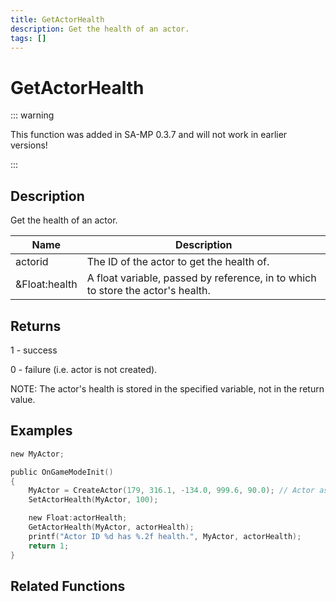 ```yaml
---
title: GetActorHealth
description: Get the health of an actor.
tags: []
---
```


# GetActorHealth

<TagLinks />

::: warning

This function was added in SA-MP 0.3.7 and will not work in earlier versions!

:::

## Description

Get the health of an actor.

| Name          | Description                                                                     |
| ------------- | ------------------------------------------------------------------------------- |
| actorid       | The ID of the actor to get the health of.                                       |
| &Float:health | A float variable, passed by reference, in to which to store the actor's health. |

## Returns

1 - success

0 - failure (i.e. actor is not created).

NOTE: The actor's health is stored in the specified variable, not in the return value.

## Examples

```c
new MyActor;

public OnGameModeInit()
{
    MyActor = CreateActor(179, 316.1, -134.0, 999.6, 90.0); // Actor as salesperson in Ammunation
    SetActorHealth(MyActor, 100);

    new Float:actorHealth;
    GetActorHealth(MyActor, actorHealth);
    printf("Actor ID %d has %.2f health.", MyActor, actorHealth);
    return 1;
}
```

## Related Functions
